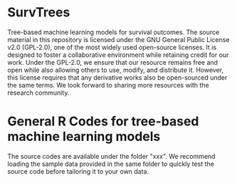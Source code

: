 # SurvTrees
Tree-based machine learning models for survival outcomes. The source material in this repository is licensed under the GNU General Public License v2.0 (GPL-2.0), one of the most widely used open-source licenses. It is designed to foster a collaborative environment while retaining credit for our work. Under the GPL-2.0, we ensure that our resource remains free and open while also allowing others to use, modify, and distribute it. However, this license requires that any derivative works also be open-sourced under the same terms. We look forward to sharing more resources with the research community.

# General R Codes for tree-based machine learning models
The source codes are available under the folder "xxx". We recommend loading the sample data provided in the same folder to quickly test the source code before tailoring it to your own data.
